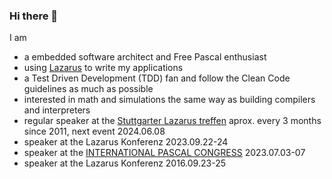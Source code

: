 ### Hi there 👋

I am 
- a embedded software architect and Free Pascal enthusiast
- using [Lazarus](https://www.lazarus-ide.org/) to write my applications
- a Test Driven Development (TDD) fan and follow the Clean Code guidelines as much as possible
- interested in math and simulations the same way as building compilers and interpreters
- regular speaker at the [Stuttgarter Lazarus treffen](https://lazarusforum.de/viewtopic.php?f=66&t=15392) aprox. every 3 months since 2011, next event 2024.06.08
- speaker at the Lazarus Konferenz 2023.09.22-24
- speaker at the [INTERNATIONAL PASCAL CONGRESS](https://pascalcongress.com/Documentos/Full_Program_IPC2023.pdf) 2023.07.03-07
- speaker at the Lazarus Konferenz 2016.09.23-25


<!--
**PascalCorpsman/PascalCorpsman** is a ✨ _special_ ✨ repository because its `README.md` (this file) appears on your GitHub profile.

Here are some ideas to get you started:

- 🔭 I’m currently working on ...
- 🌱 I’m currently learning ...
- 👯 I’m looking to collaborate on ...
- 🤔 I’m looking for help with ...
- 💬 Ask me about ...
- 📫 How to reach me: ...
- 😄 Pronouns: ...
- ⚡ Fun fact: ...
-->
